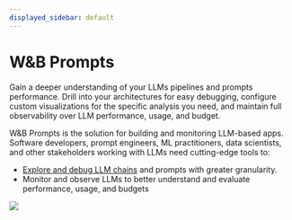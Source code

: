 ```yaml
---
displayed_sidebar: default
---
```


# W&B Prompts
Gain a deeper understanding of your LLMs pipelines and prompts performance. Drill into your architectures for easy debugging, configure custom visualizations for the specific analysis you need, and maintain full observability over LLM performance, usage, and budget.


W&B Prompts is the solution for building and monitoring LLM-based apps. Software developers, prompt engineers, ML practitioners, data scientists, and other stakeholders working with LLMs need cutting-edge tools to:

- [Explore and debug LLM chains](./prompts/intro.md) and prompts with greater granularity.
- Monitor and observe LLMs to better understand and evaluate performance, usage, and budgets


![](/images/wb_marketing/wb_prompts.png)